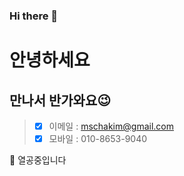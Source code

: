 <!--
**r5254/r5254** is a ✨ _special_ ✨ repository because its `README.md` (this file) appears on your GitHub profile.

Here are some ideas to get you started:

- 🔭 I’m currently working on ...
- 🌱 I’m currently learning ...
- 👯 I’m looking to collaborate on ...
- 🤔 I’m looking for help with ...
- 💬 Ask me about ...
- 📫 How to reach me: ...
- 😄 Pronouns: ...
- ⚡ Fun fact: ...
-->
### Hi there 👋
# 안녕하세요
## 만나서 반가와요:wink:
> - [x] 이메일 : mschakim@gmail.com
> - [x] 모바일 : 010-8653-9040

🔭 열공중입니다

